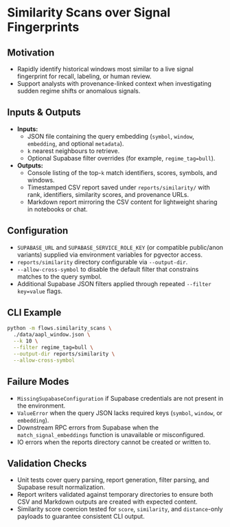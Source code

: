 # Similarity Scans over Signal Fingerprints

## Motivation
- Rapidly identify historical windows most similar to a live signal fingerprint for recall, labeling, or human review.
- Support analysts with provenance-linked context when investigating sudden regime shifts or anomalous signals.

## Inputs & Outputs
- **Inputs:**
  - JSON file containing the query embedding (`symbol`, `window`, `embedding`, and optional `metadata`).
  - `k` nearest neighbours to retrieve.
  - Optional Supabase filter overrides (for example, `regime_tag=bull`).
- **Outputs:**
  - Console listing of the top-`k` match identifiers, scores, symbols, and windows.
  - Timestamped CSV report saved under `reports/similarity/` with rank, identifiers, similarity scores, and provenance URLs.
  - Markdown report mirroring the CSV content for lightweight sharing in notebooks or chat.

## Configuration
- `SUPABASE_URL` and `SUPABASE_SERVICE_ROLE_KEY` (or compatible public/anon variants) supplied via environment variables for pgvector access.
- `reports/similarity` directory configurable via `--output-dir`.
- `--allow-cross-symbol` to disable the default filter that constrains matches to the query symbol.
- Additional Supabase JSON filters applied through repeated `--filter key=value` flags.

## CLI Example
```bash
python -m flows.similarity_scans \
  ./data/aapl_window.json \
  --k 10 \
  --filter regime_tag=bull \
  --output-dir reports/similarity \
  --allow-cross-symbol
```

## Failure Modes
- `MissingSupabaseConfiguration` if Supabase credentials are not present in the environment.
- `ValueError` when the query JSON lacks required keys (`symbol`, `window`, or `embedding`).
- Downstream RPC errors from Supabase when the `match_signal_embeddings` function is unavailable or misconfigured.
- IO errors when the reports directory cannot be created or written to.

## Validation Checks
- Unit tests cover query parsing, report generation, filter parsing, and Supabase result normalization.
- Report writers validated against temporary directories to ensure both CSV and Markdown outputs are created with expected content.
- Similarity score coercion tested for `score`, `similarity`, and `distance`-only payloads to guarantee consistent CLI output.
